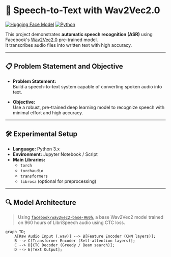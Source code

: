 # 🎤 Speech-to-Text with Wav2Vec2.0

[![Hugging Face Model](https://img.shields.io/badge/HF-Model-blue)](https://huggingface.co/facebook/wav2vec2-base-960h)
[![Python](https://img.shields.io/badge/Python-3.7%2B-blue.svg)](https://www.python.org/)


This project demonstrates **automatic speech recognition (ASR)** using Facebook's [Wav2Vec2.0](https://huggingface.co/facebook/wav2vec2-base-960h) pre-trained model.  
It transcribes audio files into written text with high accuracy.

---

## 📋 Problem Statement and Objective

- **Problem Statement:**  
  Build a speech-to-text system capable of converting spoken audio into text.

- **Objective:**  
  Use a robust, pre-trained deep learning model to recognize speech with minimal effort and high accuracy.

---

## 🛠️ Experimental Setup

- **Language:** Python 3.x
- **Environment:** Jupyter Notebook / Script
- **Main Libraries:** 
  - `torch`
  - `torchaudio`
  - `transformers`
  - `librosa` (optional for preprocessing)

---

## 🔍 Model Architecture

> Using [`facebook/wav2vec2-base-960h`](https://huggingface.co/facebook/wav2vec2-base-960h), a base Wav2Vec2 model trained on 960 hours of LibriSpeech audio using CTC loss.

```mermaid
graph TD;
    A[Raw Audio Input (.wav)] --> B[Feature Encoder (CNN layers)];
    B --> C[Transformer Encoder (Self-attention layers)];
    C --> D[CTC Decoder (Greedy / Beam search)];
    D --> E[Text Output];


